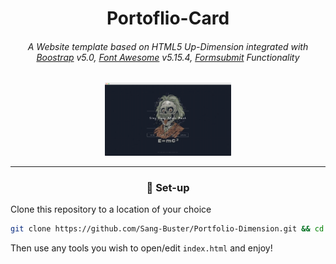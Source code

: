 <div align="center">

<h1>Portoflio-Card</h1>

<h6>A Website template based on HTML5 Up-Dimension integrated with <a href="https://getbootstrap.com/docs/5.0/getting-started/introduction/">Boostrap</a> v5.0, <a href="https://fontawesome.com/v5/search">Font Awesome</a> v5.15.4, <a href="https://formsubmit.co/">Formsubmit</a> Functionality</h6>

<a href="https://portfolio-dimension-sang-buster.vercel.app/" _target="blank">
<img src="README.assets/Web_Preview.png" alt="Web_Preview" width=40%/>
</a>

---

<h3>🚀 Set-up</h3>

</div>

Clone this repository to a location of your choice

```bash
git clone https://github.com/Sang-Buster/Portfolio-Dimension.git && cd Portfolio-Dimension && cd src
```
Then use any tools you wish to open/edit `index.html` and enjoy!
